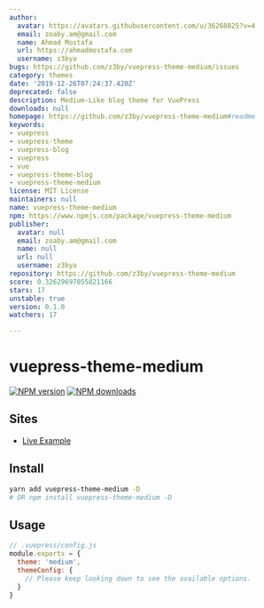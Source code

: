 ```yaml
---
author:
  avatar: https://avatars.githubusercontent.com/u/36268825?v=4
  email: zoaby.am@gmail.com
  name: Ahmad Mostafa
  url: https://ahmadmostafa.com
  username: z3bya
bugs: https://github.com/z3by/vuepress-theme-medium/issues
category: themes
date: '2019-12-26T07:24:37.420Z'
deprecated: false
description: Medium-Like blog theme for VuePress
downloads: null
homepage: https://github.com/z3by/vuepress-theme-medium#readme
keywords:
- vuepress
- vuepress-theme
- vuepress-blog
- vuepress
- vue
- vuepress-theme-blog
- vuepress-theme-medium
license: MIT License
maintainers: null
name: vuepress-theme-medium
npm: https://www.npmjs.com/package/vuepress-theme-medium
publisher:
  avatar: null
  email: zoaby.am@gmail.com
  name: null
  url: null
  username: z3bya
repository: https://github.com/z3by/vuepress-theme-medium
score: 0.32629697055821166
stars: 17
unstable: true
version: 0.1.0
watchers: 17

---
```


# vuepress-theme-medium

[![NPM version](https://badgen.net/npm/v/vuepress-theme-medium)](https://npmjs.com/package/vuepress-theme-medium) [![NPM downloads](https://badgen.net/npm/dt/vuepress-theme-medium)](https://npmjs.com/package/vuepress-theme-medium)

## Sites

- [Live Example](https://vuepress-theme-medium.z3by.com/)

## Install

```bash
yarn add vuepress-theme-medium -D
# OR npm install vuepress-theme-medium -D
```

## Usage

```js
// .vuepress/config.js
module.exports = {
  theme: 'medium',
  themeConfig: {
    // Please keep looking down to see the available options.
  }
}
```
